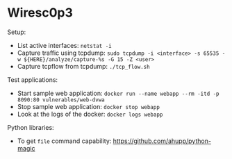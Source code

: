 # Wiresc0p3

Setup:

- List active interfaces: `netstat -i`
- Capture traffic using tcpdump: `sudo tcpdump -i <interface> -s 65535 -w ${HERE}/analyze/capture-%s -G 15 -Z <user>`
- Capture tcpflow from tcpdump: `./tcp_flow.sh`

Test applications:

- Start sample web application: `docker run --name webapp --rm -itd -p 8090:80 vulnerables/web-dvwa`
- Stop sample web application: `docker stop webapp`
- Look at the logs of the docker: `docker logs webapp`

Python libraries:

- To get `file` command capability: https://github.com/ahupp/python-magic
